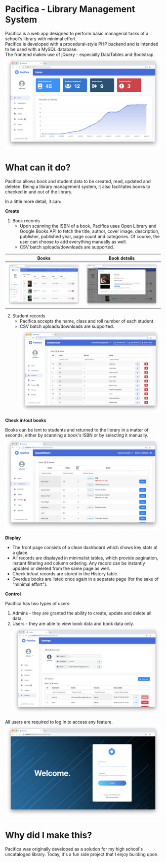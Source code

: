 # Pacifica - Library Management System
Pacifica is a web app designed to perform basic managerial tasks of a school's library with minimal effort.  
Pacifica is developed with a procedural-style PHP backend and is intended to be used with a MySQL database.  
The frontend makes use of jQuery - especially DataTables and Bootstrap.
![Front page](demo/home.png)
# What can it do?
Pacifica allows book and student data to be created, read, updated and deleted. Being a library management system, it also facilitates books to checked in and out of the library.  

In a little more detail, it can:

**Create**
1. Book records 
    - Upon scanning the ISBN of a book, Pacifica uses Open Library and Google Books API to fetch the title, author, cover image, description, publisher, published year, page count and categories. Of course, the user can choose to add everything manually as well.
    - CSV batch uploads/downloads are supported.
    
Books            |  Book details
:-------------------------:|:-------------------------:
![Books](demo/books.png)  |  ![Book Details](demo/bookdetails.png)

2. Student records 
    - Pacifica accepts the name, class and roll number of each student.
    - CSV batch uploads/downloads are supported.
![Students](demo/students.png)
  
**Check in/out books** 

Books can be lent to students and returned to the library in a matter of seconds, either by scanning a book's ISBN or by selecting it manually.  
![Check in/out](demo/checkinout.png)

**Display**
- The front page consists of a clean dashboard which shows key stats at a glace.
- All records are displayed in minimalist tables, which provide pagination, instant filtering and column ordering. Any record can be instantly updated or deleted from the same page as well.
- Check in/out records are stored in the History table.
- Overdue books are listed once again in a separate page (for the sake of "minimal effort").

**Control**  

Pacifica has two types of users:
1. Admins - they are granted the ability to create, update and delete all data.
2. Users - they are able to view book data and book data only.
![Settings](demo/settings.png)

All users are required to log in to access any feature.
![Sign in](demo/signin.png)

# Why did I make this?  
Pacifica was originally developed as a solution for my high school's uncataloged library. Today, it's a fun side project that I enjoy building upon.
